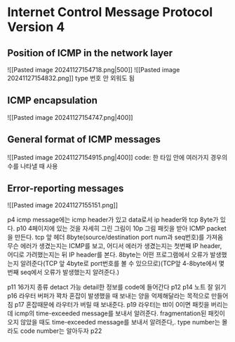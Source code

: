 # Internet Control Message Protocol Version 4
## Position of ICMP in the network layer
![[Pasted image 20241127154718.png|500]]
![[Pasted image 20241127154832.png]]
type 번호 안 외워도 됨
## ICMP encapsulation
![[Pasted image 20241127154747.png|400]]
## General format of ICMP messages
![[Pasted image 20241127154915.png|400]]
code: 한 타입 안에 여러가지 경우의 수를 나타낼 때 사용



## Error-reporting messages
![[Pasted image 20241127155151.png]]





p4
icmp message에는 icmp header가 있고 data로서 ip header와 tcp 8yte가 있다.
p10
4페이지에 있는 것을 자세히 그린 그림이 10p 그림
패킷을 받아 ICMP packet을 만든다.
tcp 앞 헤더 8byte(source/destination port num과 seq번호)를 가져옴 
무슨 에러가 생겼는지는 ICMP를 보고, 어디서 에러가 생겼는지는 첫번째 IP header, 어디로 가려했는지는 뒤 IP header를 본다.
8byte는 어떤 프로그램에서 오류가 발생했는지 알려준다(TCP 앞 4byte로 port번호를 볼 수 있으므로)(TCP앞 4-8byte에서 몇번째 seq에서 오류가 발생했는지 알려준다.)

p11
16가지 종류 detact 가능 detail한 정보를 code에 들어간다
p12
p14
노트 잘 읽기
p16
라우터 버퍼가 꽉차 혼잡이 발생했을 때 보내는 양을 억제해달라는 목적으로 만들어짐
p17
혼잡때문에 라우터가 버릴 때 보내준다.
p19
라우터는 ttl이 0이면 패킷을 버리는데 icmp의 time-exceeded message를 보내서 알려준다. 
fragmentation된 패킷이 오지 않았을 때도 time-exceeded message를 보내서 알려준다,.
type number는 몰라도 code number는 알아두자
p22

